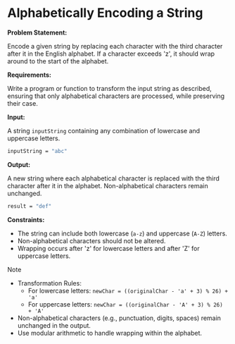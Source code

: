 # Alphabetically Encoding a String

**Problem Statement:**

Encode a given string by replacing each character with the third character after it in the English alphabet. If a character exceeds 'z', it should wrap around to the start of the alphabet.

**Requirements:**

Write a program or function to transform the input string as described, ensuring that only alphabetical characters are processed, while preserving their case.

**Input:**

A string `inputString` containing any combination of lowercase and uppercase letters.

```bash
inputString = "abc"
```

**Output:**

A new string where each alphabetical character is replaced with the third character after it in the alphabet. Non-alphabetical characters remain unchanged.

```bash
result = "def"
```

**Constraints:**

- The string can include both lowercase (`a-z`) and uppercase (`A-Z`) letters.
- Non-alphabetical characters should not be altered.
- Wrapping occurs after 'z' for lowercase letters and after 'Z' for uppercase letters.

> [!NOTE]
> - Transformation Rules:
>   - For lowercase letters: `newChar = ((originalChar - 'a' + 3) % 26) + 'a'`
>   - For uppercase letters: `newChar = ((originalChar - 'A' + 3) % 26) + 'A'`
> - Non-alphabetical characters (e.g., punctuation, digits, spaces) remain unchanged in the output.
> - Use modular arithmetic to handle wrapping within the alphabet.
